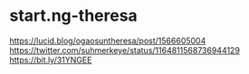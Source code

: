 # start.ng-theresa
https://lucid.blog/ogaosuntheresa/post/1566605004
https://twitter.com/suhmerkeye/status/1164811568736944129
https://bit.ly/31YNGEE
